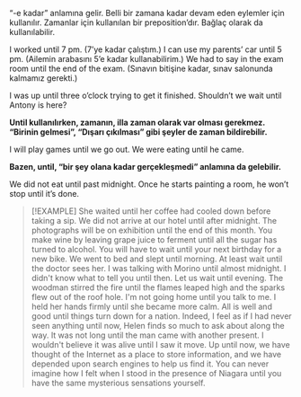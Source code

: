 “-e kadar” anlamına gelir. Belli bir zamana kadar devam eden eylemler için kullanılır. Zamanlar için kullanılan bir preposition’dır. Bağlaç olarak da kullanılabilir.

I worked until 7 pm. (7’ye kadar çalıştım.)
I can use my parents’ car until 5 pm. (Ailemin arabasını 5’e kadar kullanabilirim.)
We had to say in the exam room until the end of the exam. (Sınavın bitişine kadar, sınav salonunda kalmamız gerekti.)

I was up until three o’clock trying to get it finished.
Shouldn’t we wait until Antony is here?

**Until kullanılırken, zamanın, illa zaman olarak var olması gerekmez. “Birinin gelmesi”, “Dışarı çıkılması” gibi şeyler de zaman bildirebilir.**

I will play games until we go out.
We were eating until he came.

**Bazen, until, “bir şey olana kadar gerçekleşmedi” anlamına da gelebilir.**

We did not eat until past midnight.
Once he starts painting a room, he won’t stop until it’s done.

> [!EXAMPLE]
> She waited until her coffee had cooled down before taking a sip.
> We did not arrive at our hotel until after midnight.
> The photographs will be on exhibition until the end of this month.
> You make wine by leaving grape juice to ferment until all the sugar has turned to alcohol.
> You will have to wait until your next birthday for a new bike.
> We went to bed and slept until morning.
> At least wait until the doctor sees her.
> I was talking with Morino until almost midnight.
> I didn't know what to tell you until then.
> Let us wait until evening.
> The woodman stirred the fire until the flames leaped high and the sparks flew out of the roof hole.
> I'm not going home until you talk to me.
> I held her hands firmly until she became more calm.
> All is well and good until things turn down for a nation.
> Indeed, I feel as if I had never seen anything until now, Helen finds so much to ask about along the way.
> It was not long until the man came with another present.
> I wouldn't believe it was alive until I saw it move.
> Up until now, we have thought of the Internet as a place to store information, and we have depended upon search engines to help us find it.
> You can never imagine how I felt when I stood in the presence of Niagara until you have the same mysterious sensations yourself.